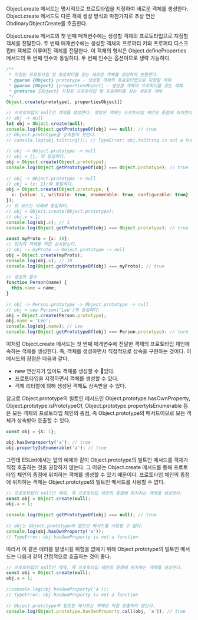 Object.create 메서드는 명시적으로 프로토타입을 지정하여 새로운 객체를 생성한다. Object.create 메서드도 다른 객체 생성 방식과 마찬가지로 추상 연산 ObdinaryObjectCreate를 호출한다.

Object.create 메서드의 첫 번째 매개변수에는 생성할 객체의 프로토타입으로 지정할 객체를 전달한다. 두 번째 매개변수에는 생성할 객체의 프로퍼티 키와 프로퍼티 디스크립터 객체로 이루어진 객체를 전달한다. 이 객체의 형식은 Object.defineProperties 메서드의 두 번째 인수와 동일하다. 두 번째 인수는 옵션이므로 생략 가능하다.

```javascript
/**  
 * 지정된 프로토타입 및 프로퍼티를 갖는 새로운 객체를 생성하여 반환한다.  
 * @param {Object} prototype - 생성할 객체의 프로토타입으로 지정할 객체  
 * @param {Object} [propertiesObject] - 생성할 객체의 프로퍼티를 갖는 객체  
 * @returns {Object} 지정된 프로토타입 및 프로퍼티를 갖는 새로운 객체  
 */  
Object.create(prototype[, propertiesObject])
```

```javascript
// 프로토타입이 null인 객체를 생성한다. 생성된 객체는 프로토타입 체인의 종점에 위치한다.  
// obj -> null  
let obj = Object.create(null);  
console.log(Object.getPrototypeOf(obj) === null); // true  
// Object.prototype을 상속받지 못한다.  
// console.log(obj.toString()); // TypeError: obj.toString is not a function  
  
// obj -> Object.prototype -> null  
// obj = {}; 와 동일하다.  
obj = Object.create(Object.prototype);  
console.log(Object.getPrototypeOf(obj) === Object.prototype); // true  
  
// obj -> Object.prototype -> null  
// obj = {x: 1};와 동일하다.  
obj = Object.create(Object.prototype, {  
  x: {value: 1, writable: true, enumerable: true, configurable: true}  
});  
// 위 코드는 아래와 동일하다.  
// obj = Object.create(Object.prototype);  
// obj.x = 1;  
console.log(obj.x); // 1  
console.log(Object.getPrototypeOf(obj) === Object.prototype); // true  
  
const myProto = {x: 10};  
// 임의의 객체를 직접 상속받는다.  
// obj -> myProto -> Object.prototype -> null  
obj = Object.create(myProto);  
console.log(obj.x); // 10  
console.log(Object.getPrototypeOf(obj) === myProto); // true  
  
// 생성자 함수  
function Person(name) {  
  this.name = name;  
}  
  
// obj -> Person.prototype -> Object.prototype -> null  
// obj = new Person('Lee')와 동일하다.  
obj = Object.create(Person.prototype);  
obj.name = 'Lee';  
console.log(obj.name); // Lee  
console.log(Object.getPrototypeOf(obj) === Person.prototype); // ture
```

이처럼 Object.create 메서드는 첫 번째 매개변수에 전달한 객체의 프로토타입 체인에 속하는 객체를 생성한다. 즉, 객체를 생성하면서 직접적으로 상속을 구현하는 것이다. 이 메서드의 장점은 다음과 같다.
- new 연산자가 없이도 객체를 생성할 수 있다.
- 프로토타입을 지정하면서 객체를 생성할 수 있다.
- 객체 리터럴에 의해 생성된 객체도 상속받을 수 있다.

참고로 Object.prototype의 빌트인 메서드인 Object.prototype.hasOwnProperty, Object.prototype.isPrototypeOf, Object.prototype.propertyIsEnumerable 등은 모든 객체의 프로토타입 체인의 종점, 즉 Object.prototype의 메서드이므로 모든 객체가 상속받아 호출할 수 있다.
```javascript
const obj = {A: 1};

obj.hasOwnproperty('a'); // true
obj.propertyIsEnumerable('a'); // true
```

그런데 ESLint에서는 앞의 예제와 같이 Object.prototype의 빌트인 메서드를 객체가 직접 호출하는 것을 권장하지 않는다. 그 이유는 Object.create 메서드를 통해 프로토타입 체인의 종점에 위치하는 객체를 생성할 수 있기 때문이다. 프로토타입 체인의 종점에 위치하는 객체는 Object.prototype의 빌트인 메서드를 사용할 수 없다.

```javascript
// 프로토타입이 null인 객체, 즉 프로토타입 체인의 종점에 위치하는 객체를 생성한다.  
const obj = Object.create(null);  
obj.a = 1;  
  
console.log(Object.getPrototypeOf(obj) === null); // true  
  
// obj는 Object.prototype의 빌트인 메서드를 사용할 수 없다.  
console.log(obj.hasOwnProperty('a'));  
// TypeError: obj.hasOwnProperty is not a function
```

따라서 이 같은 에러를 발생시킬 위험을 없애기 위해 Object.prototype의 빌트인 메서드는 다음과 같이 간접적으로 호출하는 것이 좋다.

```javascript
// 프로토타입이 null인 객체, 즉 프로토타입 체인의 종점에 위치하는 객체를 생성한다.  
const obj = Object.create(null);  
obj.a = 1;  
  
//console.log(obj.hasOwnProperty('a'));  
// TypeError: obj.hasOwnProperty is not a function  
  
// Object.prototype의 빌트인 메서드는 객체로 직접 호출하지 않는다.  
console.log(Object.prototype.hasOwnProperty.call(obj, 'a')); // true
```